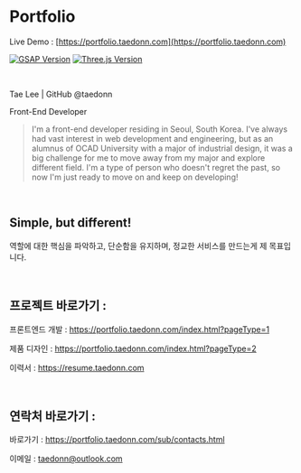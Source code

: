# Portfolio

Live Demo : [https://portfolio.taedonn.com](https://portfolio.taedonn.com)

[![GSAP Version](https://img.shields.io/badge/featured%20on-GSAP%20%403.9.1-%2388ce02)](#) [![Three.js Version](https://img.shields.io/badge/featured%20on-Three%20%400.122.0-%233388ff)](#)

&nbsp;

Tae Lee | GitHub @taedonn

Front-End Developer

> I'm a front-end developer residing in Seoul, South Korea. I've always had vast interest in web development and engineering, but as an alumnus of OCAD University with a major of industrial design, it was a big challenge for me to move away from my major and explore different field. I'm a type of person who doesn't regret the past, so now I'm just ready to move on and keep on developing!

&nbsp;

## Simple, but different!

역할에 대한 핵심을 파악하고, 단순함을 유지하며, 정교한 서비스를 만드는게 제 목표입니다.

&nbsp;

## 프로젝트 바로가기 :

프론트엔드 개발 : https://portfolio.taedonn.com/index.html?pageType=1

제품 디자인 : https://portfolio.taedonn.com/index.html?pageType=2

이력서 : https://resume.taedonn.com

&nbsp;

## 연락처 바로가기 :

바로가기 : https://portfolio.taedonn.com/sub/contacts.html

이메일 : taedonn@outlook.com
